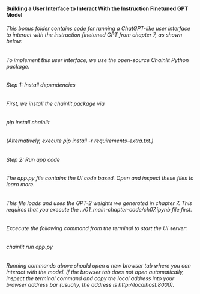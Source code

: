 #### Building a User Interface to Interact With the Instruction Finetuned GPT Model

###### This bonus folder contains code for running a ChatGPT-like user interface to interact with the instruction finetuned GPT from chapter 7, as shown below.

###### To implement this user interface, we use the open-source Chainlit Python package.

 

###### Step 1: Install dependencies

###### First, we install the chainlit package via

###### pip install chainlit
###### (Alternatively, execute pip install -r requirements-extra.txt.)

 

###### Step 2: Run app code

###### The app.py file contains the UI code based. Open and inspect these files to learn more.

###### This file loads and uses the GPT-2 weights we generated in chapter 7. This requires that you execute the ../01_main-chapter-code/ch07.ipynb file first.

###### Excecute the following command from the terminal to start the UI server:

###### chainlit run app.py

###### Running commands above should open a new browser tab where you can interact with the model. If the browser tab does not open automatically, inspect the terminal command and copy the local address into your browser address bar (usually, the address is http://localhost:8000).